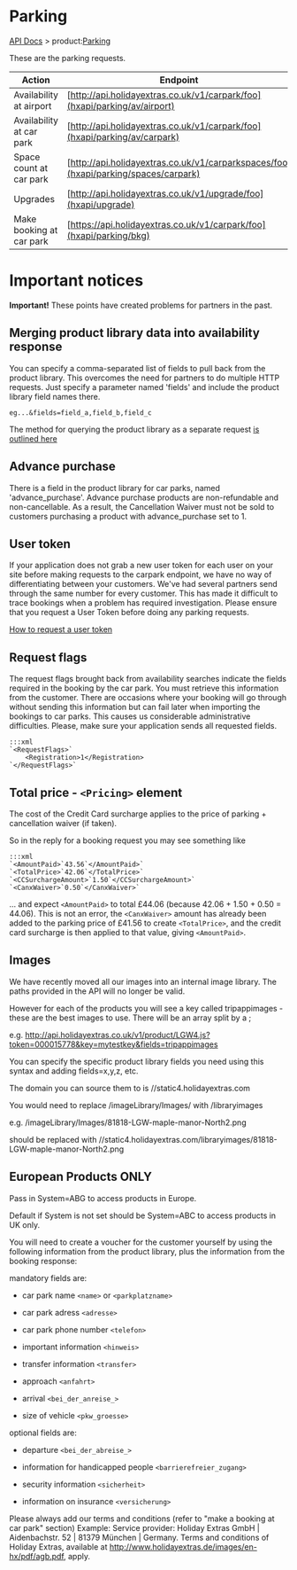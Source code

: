 # Parking

[API Docs](hxapi/) > product:[Parking](hxapi/parking)

These are the parking requests.


 | Action                   | Endpoint                                                                            | Method | 
 | ------                   | --------                                                                            | ------ | 
 | Availability at airport  | [http://api.holidayextras.co.uk/v1/carpark/foo](hxapi/parking/av/airport)           | GET    | 
 | Availability at car park | [http://api.holidayextras.co.uk/v1/carpark/foo](hxapi/parking/av/carpark)           | GET    | 
 | Space count at car park  | [http://api.holidayextras.co.uk/v1/carparkspaces/foo](hxapi/parking/spaces/carpark) | GET    | 
 | Upgrades                 | [http://api.holidayextras.co.uk/v1/upgrade/foo](hxapi/upgrade)                      | GET    | 
 | Make booking at car park | [https://api.holidayextras.co.uk/v1/carpark/foo](hxapi/parking/bkg)                 | POST   | 







# Important notices

**Important!** These points have created problems for partners in the past.










## Merging product library data into availability response

You can specify a comma-separated list of fields to pull back from the product library. This overcomes the need for partners to do multiple HTTP requests. Just specify a parameter named 'fields' and include the product library field names there. 

	
	eg...&fields=field_a,field_b,field_c


The method for querying the product library as a separate request [is outlined here](hxapi/productlibrary/parking)

## Advance purchase

There is a field in the product library for car parks, named 'advance_purchase'. Advance purchase products are non-refundable and non-cancellable. As a result, the Cancellation Waiver must not be sold to customers purchasing a product with advance_purchase set to 1.


## User token

If your application does not grab a new user token for each user on your site before making requests to the carpark endpoint, we have no way of differentiating between your customers. We've had several partners send through the same number for every customer. This has made it difficult to trace bookings when a problem has required investigation. Please ensure that you request a User Token before doing any parking requests.

[How to request a user token](http://docs.holidayextras.co.uk/doku.php?id=hxapi:usertoken)






## Request flags

The request flags brought back from availability searches indicate the fields required in the booking by the car park. You must retrieve this information from the customer. There are occasions where your booking will go through without sending this information but can fail later when importing the bookings to car parks. This causes us considerable administrative difficulties. Please, make sure your application sends all requested fields.

	:::xml
	`<RequestFlags>`
		<Registration>1</Registration>
	`</RequestFlags>`








## Total price  - `<Pricing>` element

The cost of the Credit Card surcharge applies to the price of parking + cancellation waiver (if taken).

So in the reply for a booking request you may see something like

	:::xml
	`<AmountPaid>`43.56`</AmountPaid>`
	`<TotalPrice>`42.06`</TotalPrice>`
	`<CCSurchargeAmount>`1.50`</CCSurchargeAmount>`
	`<CanxWaiver>`0.50`</CanxWaiver>`

... and expect `<AmountPaid>` to total £44.06 (because 42.06 + 1.50 + 0.50 = 44.06). This is not an error, the `<CanxWaiver>` amount has already been added to the parking price of £41.56 to create `<TotalPrice>`, and the credit card surcharge is then applied to that value, giving `<AmountPaid>`.


## Images

We have recently moved all our images into an internal image library. The paths provided in the API will no longer be valid.

However for each of the products you will see a key called tripappimages - these are the best images to use.  There will be an array split by a ;

e.g. http://api.holidayextras.co.uk/v1/product/LGW4.js?token=000015778&key=mytestkey&fields=tripappimages

You can specify the specific product library fields you need using this syntax and adding fields=x,y,z, etc. 

The domain you can source them to is //static4.holidayextras.com

You would need to replace /imageLibrary/Images/ with /libraryimages

e.g. /imageLibrary/Images/81818-LGW-maple-manor-North2.png 

should be replaced with //static4.holidayextras.com/libraryimages/81818-LGW-maple-manor-North2.png


## European Products ONLY

Pass in System=ABG to access products in Europe.

Default if System is not set should be System=ABC to access products in UK only.

You will need to create a voucher for the customer yourself by using the following information from the product library, plus the information from the booking response:

mandatory fields are:

*  car park name `<name>` or `<parkplatzname>`

*  car park adress `<adresse>`

*  car park phone number `<telefon>`

*  important information `<hinweis>`

*  transfer information `<transfer>`

*  approach `<anfahrt>`

*  arrival `<bei_der_anreise_>`

*  size of vehicle `<pkw_groesse>`

optional fields are:

*  departure `<bei_der_abreise_>`

*  information for handicapped people `<barrierefreier_zugang>`

*  security information `<sicherheit>`

*  information on insurance `<versicherung>`

Please always add our terms and conditions (refer to "make a booking at car park" section) 
Example: 
Service provider: Holiday Extras GmbH | Aidenbachstr. 52 | 81379 München | Germany. Terms and conditions of Holiday Extras, available at http://www.holidayextras.de/images/en-hx/pdf/agb.pdf, apply.
 

